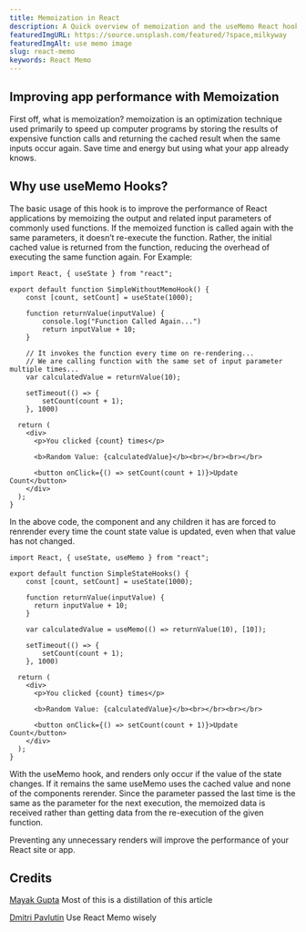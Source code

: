 ```yaml
---
title: Memoization in React
description: A Quick overview of memoization and the useMemo React hook
featuredImgURL: https://source.unsplash.com/featured/?space,milkyway
featuredImgAlt: use memo image
slug: react-memo
keywords: React Memo
---
```

## Improving app performance with Memoization

First off, what is memoization? memoization is an optimization technique used primarily to speed up computer programs by storing the results of expensive function calls and returning the cached result when the same inputs occur again. Save time and energy but using what your app already knows. 

## Why use useMemo Hooks?
The basic usage of this hook is to improve the performance of React applications by memoizing the output and related input parameters of commonly used functions.
If the memoized function is called again with the same parameters, it doesn’t re-execute the function. Rather, the initial cached value is returned from the function, reducing the overhead of executing the same function again.
For Example:
```
import React, { useState } from "react";

export default function SimpleWithoutMemoHook() { 
    const [count, setCount] = useState(1000);

    function returnValue(inputValue) {
        console.log("Function Called Again...")
        return inputValue + 10;
    }

    // It invokes the function every time on re-rendering...
    // We are calling function with the same set of input parameter multiple times...
    var calculatedValue = returnValue(10);

    setTimeout(() => {
        setCount(count + 1);
    }, 1000)

  return (
    <div>
      <p>You clicked {count} times</p>

      <b>Random Value: {calculatedValue}</b><br></br><br></br>

      <button onClick={() => setCount(count + 1)}>Update Count</button>
    </div>
  );
}
```

In the above code, the component and any children it has are forced to renrender every time the count state value is updated, even when that value has not changed. 


```
import React, { useState, useMemo } from "react";

export default function SimpleStateHooks() { 
    const [count, setCount] = useState(1000);

    function returnValue(inputValue) {
      return inputValue + 10;
    }

    var calculatedValue = useMemo(() => returnValue(10), [10]);

    setTimeout(() => {
        setCount(count + 1);
    }, 1000)

  return (
    <div>
      <p>You clicked {count} times</p>

      <b>Random Value: {calculatedValue}</b><br></br><br></br>

      <button onClick={() => setCount(count + 1)}>Update Count</button>
    </div>
  );
}
```
With the useMemo hook, and renders only occur if the value of the state changes. If it remains the same useMemo uses the cached value and none of the components rerender. Since the parameter passed the last time is the same as the parameter for the next execution, the memoized data is received rather than getting data from the re-execution of the given function.

Preventing any unnecessary renders will improve the performance of your React site or app.

## Credits

[Mayak Gupta](https://medium.com/better-programming/usememo-hook-in-react-d8d0eda6598a) Most of this is a distillation of this article

[Dmitri Pavlutin](https://dmitripavlutin.com/use-react-memo-wisely/) Use React Memo wisely


